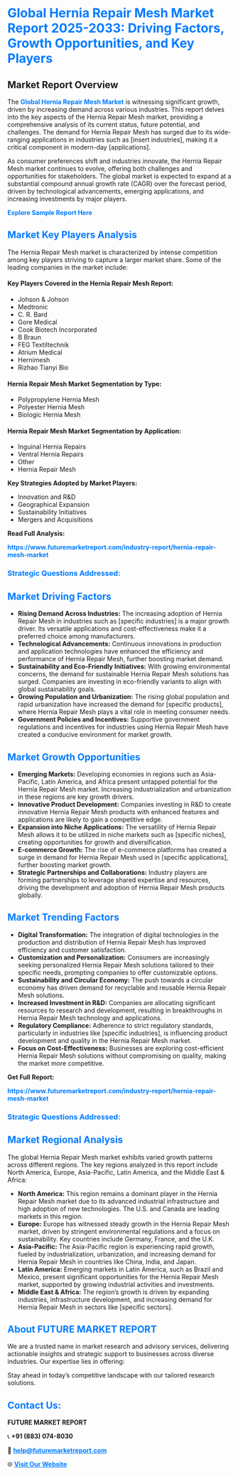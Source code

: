 <h1 style="color: #007BFF;">Global Hernia Repair Mesh Market Report 2025-2033: Driving Factors, Growth Opportunities, and Key Players</h1>

<section id="overview">
<h2>Market Report Overview</h2>
<p>The <a href="https://www.futuremarketreport.com/industry-report/hernia-repair-mesh-market" style="color: #007BFF; text-decoration: none;"><strong>Global Hernia Repair Mesh Market</strong></a> is witnessing significant growth, driven by increasing demand across various industries. This report delves into the key aspects of the Hernia Repair Mesh market, providing a comprehensive analysis of its current status, future potential, and challenges. The demand for Hernia Repair Mesh has surged due to its wide-ranging applications in industries such as [insert industries], making it a critical component in modern-day [applications].</p>
<p>As consumer preferences shift and industries innovate, the Hernia Repair Mesh market continues to evolve, offering both challenges and opportunities for stakeholders. The global market is expected to expand at a substantial compound annual growth rate (CAGR) over the forecast period, driven by technological advancements, emerging applications, and increasing investments by major players.</p>
</section>

<section id="overview">
<p><a href="https://www.futuremarketreport.com/request-sample/reportId=122133" style="color: #007BFF; text-decoration: none;"><strong>Explore Sample Report Here</strong></a></p>
</section>

<section id="key-players">
<h2 style="color: #007BFF;">Market Key Players Analysis</h2>
<p>The Hernia Repair Mesh market is characterized by intense competition among key players striving to capture a larger market share. Some of the leading companies in the market include:</p>
<h4>Key Players Covered in the Hernia Repair Mesh Report:</h4>
<ul><li>Johson &amp; Johson</li><li>Medtronic</li><li>C. R. Bard</li><li>Gore Medical</li><li>Cook Biotech Incorporated</li><li>B Braun</li><li>FEG Textiltechnik</li><li>Atrium Medical</li><li>Hernimesh</li><li>Rizhao Tianyi Bio</li></ul>
<h4>Hernia Repair Mesh Market Segmentation by Type:</h4>
<ul><li>Polypropylene Hernia Mesh</li><li>Polyester Hernia Mesh</li><li>Biologic Hernia Mesh</li></ul>

<h4>Hernia Repair Mesh Market Segmentation by Application:</h4>
<ul><li>Inguinal Hernia Repairs</li><li>Ventral Hernia Repairs</li><li>Other</li><li>Hernia Repair Mesh</li></ul>
<p><strong>Key Strategies Adopted by Market Players:</strong></p>
<ul>
<li>Innovation and R&D</li>
<li>Geographical Expansion</li>
<li>Sustainability Initiatives</li>
<li>Mergers and Acquisitions</li>
</ul>
</section>

<section>
<p><strong>Read Full Analysis: </strong></p><a href="https://www.futuremarketreport.com/industry-report/hernia-repair-mesh-market" style="color: #007BFF; text-decoration: none;"><strong>https://www.futuremarketreport.com/industry-report/hernia-repair-mesh-market</strong></a>
<h3 style="color: #007BFF;">Strategic Questions Addressed:</h3>
</section>

<section id="driving-factors">
<h2 style="color: #007BFF;">Market Driving Factors</h2>
<ul>
<li><strong>Rising Demand Across Industries:</strong> The increasing adoption of Hernia Repair Mesh in industries such as [specific industries] is a major growth driver. Its versatile applications and cost-effectiveness make it a preferred choice among manufacturers.</li>
<li><strong>Technological Advancements:</strong> Continuous innovations in production and application technologies have enhanced the efficiency and performance of Hernia Repair Mesh, further boosting market demand.</li>
<li><strong>Sustainability and Eco-Friendly Initiatives:</strong> With growing environmental concerns, the demand for sustainable Hernia Repair Mesh solutions has surged. Companies are investing in eco-friendly variants to align with global sustainability goals.</li>
<li><strong>Growing Population and Urbanization:</strong> The rising global population and rapid urbanization have increased the demand for [specific products], where Hernia Repair Mesh plays a vital role in meeting consumer needs.</li>
<li><strong>Government Policies and Incentives:</strong> Supportive government regulations and incentives for industries using Hernia Repair Mesh have created a conducive environment for market growth.</li>
</ul>
</section>

<section id="growth-opportunities">
<h2 style="color: #007BFF;">Market Growth Opportunities</h2>
<ul>
<li><strong>Emerging Markets:</strong> Developing economies in regions such as Asia-Pacific, Latin America, and Africa present untapped potential for the Hernia Repair Mesh market. Increasing industrialization and urbanization in these regions are key growth drivers.</li>
<li><strong>Innovative Product Development:</strong> Companies investing in R&D to create innovative Hernia Repair Mesh products with enhanced features and applications are likely to gain a competitive edge.</li>
<li><strong>Expansion into Niche Applications:</strong> The versatility of Hernia Repair Mesh allows it to be utilized in niche markets such as [specific niches], creating opportunities for growth and diversification.</li>
<li><strong>E-commerce Growth:</strong> The rise of e-commerce platforms has created a surge in demand for Hernia Repair Mesh used in [specific applications], further boosting market growth.</li>
<li><strong>Strategic Partnerships and Collaborations:</strong> Industry players are forming partnerships to leverage shared expertise and resources, driving the development and adoption of Hernia Repair Mesh products globally.</li>
</ul>
</section>

<section id="trending-factors">
<h2 style="color: #007BFF;">Market Trending Factors</h2>
<ul>
<li><strong>Digital Transformation:</strong> The integration of digital technologies in the production and distribution of Hernia Repair Mesh has improved efficiency and customer satisfaction.</li>
<li><strong>Customization and Personalization:</strong> Consumers are increasingly seeking personalized Hernia Repair Mesh solutions tailored to their specific needs, prompting companies to offer customizable options.</li>
<li><strong>Sustainability and Circular Economy:</strong> The push towards a circular economy has driven demand for recyclable and reusable Hernia Repair Mesh solutions.</li>
<li><strong>Increased Investment in R&D:</strong> Companies are allocating significant resources to research and development, resulting in breakthroughs in Hernia Repair Mesh technology and applications.</li>
<li><strong>Regulatory Compliance:</strong> Adherence to strict regulatory standards, particularly in industries like [specific industries], is influencing product development and quality in the Hernia Repair Mesh market.</li>
<li><strong>Focus on Cost-Effectiveness:</strong> Businesses are exploring cost-efficient Hernia Repair Mesh solutions without compromising on quality, making the market more competitive.</li>
</ul>
</section>

<section>
<p><strong>Get Full Report: </strong></p><a href="https://www.futuremarketreport.com/industry-report/hernia-repair-mesh-market" style="color: #007BFF; text-decoration: none;"><strong>https://www.futuremarketreport.com/industry-report/hernia-repair-mesh-market</strong></a>
<h3 style="color: #007BFF;">Strategic Questions Addressed:</h3>
</section>


<section id="regional-analysis">
<h2 style="color: #007BFF;">Market Regional Analysis</h2>
<p>The global Hernia Repair Mesh market exhibits varied growth patterns across different regions. The key regions analyzed in this report include North America, Europe, Asia-Pacific, Latin America, and the Middle East & Africa:</p>
<ul>
<li><strong>North America:</strong> This region remains a dominant player in the Hernia Repair Mesh market due to its advanced industrial infrastructure and high adoption of new technologies. The U.S. and Canada are leading markets in this region.</li>
<li><strong>Europe:</strong> Europe has witnessed steady growth in the Hernia Repair Mesh market, driven by stringent environmental regulations and a focus on sustainability. Key countries include Germany, France, and the U.K.</li>
<li><strong>Asia-Pacific:</strong> The Asia-Pacific region is experiencing rapid growth, fueled by industrialization, urbanization, and increasing demand for Hernia Repair Mesh in countries like China, India, and Japan.</li>
<li><strong>Latin America:</strong> Emerging markets in Latin America, such as Brazil and Mexico, present significant opportunities for the Hernia Repair Mesh market, supported by growing industrial activities and investments.</li>
<li><strong>Middle East & Africa:</strong> The region’s growth is driven by expanding industries, infrastructure development, and increasing demand for Hernia Repair Mesh in sectors like [specific sectors].</li>
</ul>
</section>

<footer>
<h2 style="color: #007BFF;">About FUTURE MARKET REPORT</h2>
<p>We are a trusted name in market research and advisory services, delivering actionable insights and strategic support to businesses across diverse industries. Our expertise lies in offering:</p>

<p>Stay ahead in today’s competitive landscape with our tailored research solutions.</p>

<h2 style="color: #007BFF;">Contact Us:</h2>
<p><strong>FUTURE MARKET REPORT</strong></p>
<p>📞 <strong>+91 (883) 074-8030</strong></p>
<p>📧 <strong><a href="mailto:help@futuremarketreport.com" style="color: #007BFF;">help@futuremarketreport.com</a></strong></p>
<p>🌐 <strong><a href="https://www.futuremarketreport.com/" style="color: #007BFF;">Visit Our Website</a></strong></p>
</footer>